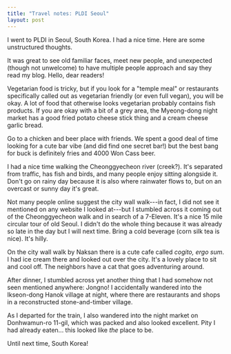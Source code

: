 ```yaml
---
title: "Travel notes: PLDI Seoul"
layout: post
---
```


I went to PLDI in Seoul, South Korea. I had a nice time. Here are some
unstructured thoughts.

It was great to see old familiar faces, meet new people, and unexpected (though
not unwelcome) to have multiple people approach and say they read my blog.
Hello, dear readers!

Vegetarian food is tricky, but if you look for a "temple meal" or restaurants
specifically called out as vegetarian friendly (or even full vegan), you will
be okay. A lot of food that otherwise looks vegetarian probably contains fish
products. If you are okay with a bit of a grey area, the Myeong-dong night
market has a good fried potato cheese stick thing and a cream cheese garlic
bread.

Go to a chicken and beer place with friends. We spent a good deal of time
looking for a cute bar vibe (and did find one secret bar!) but the best bang
for buck is definitely fries and 4000 Won Cass beer.

I had a nice time walking the Cheonggyecheon river (creek?). It's separated
from traffic, has fish and birds, and many people enjoy sitting alongside it.
Don't go on rainy day because it is also where rainwater flows to, but on an
overcast or sunny day it's great.

Not many people online suggest the city wall walk---in fact, I did not see it
mentioned on any website I looked at---but I stumbled across it coming out of
the Cheonggyecheon walk and in search of a 7-Eleven. It's a nice 15 mile
circular tour of old Seoul. I didn't do the whole thing because it was already
so late in the day but I will next time. Bring a cold beverage (corn silk tea
is nice). It's hilly.

On the city wall walk by Naksan there is a cute cafe called *cogito, ergo sum*.
I had ice cream there and looked out over the city. It's a lovely place to sit
and cool off. The neighbors have a cat that goes adventuring around.

After dinner, I stumbled across yet another thing that I had somehow not seen
mentioned anywhere: Jongno! I accidentally wandered into the Ikseon-dong Hanok
village at night, where there are restaurants and shops in a reconstructed
stone-and-timber village.

As I departed for the train, I also wandered into the night market on
Donhwamun-ro 11-gil, which was packed and also looked excellent. Pity I had
already eaten... this looked like *the* place to be.

Until next time, South Korea!

